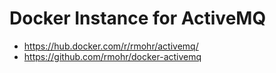 # Docker Instance for ActiveMQ

* https://hub.docker.com/r/rmohr/activemq/
* https://github.com/rmohr/docker-activemq

